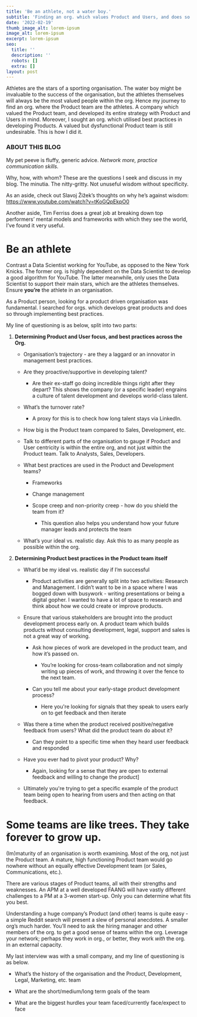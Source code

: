 ```yaml
---
title: 'Be an athlete, not a water boy.'
subtitle: 'Finding an org. which values Product and Users, and does so effectively'
date: '2022-02-19'
thumb_image_alt: lorem-ipsum
image_alt: lorem-ipsum
excerpt: lorem-ipsum
seo:
  title: ''
  description: ''
  robots: []
  extra: []
layout: post
---
```

Athletes are the stars of a sporting organisation. The water boy might be invaluable to the success of the organisation, but the athletes themselves will always be the most valued people within the org. Hence my journey to find an org. where the Product team are the athletes. A company which valued the Product team, and developed its entire strategy with Product and Users in mind. Moreover, I sought an org. which utilised best practices in developing Products. A valued but dysfunctional Product team is still undesirable. This is how I did it.

### ABOUT THIS BLOG

My pet peeve is fluffy, generic advice. *Network more, practice communication skills.*

Why, how, with whom? These are the questions I seek and discuss in my blog. The minutia. The nitty-gritty. Not unuseful wisdom without specificity.

As an aside, check out Slavoj Žižek’s thoughts on why he’s against wisdom: <https://www.youtube.com/watch?v=tKoGQpEkpO0>

Another aside, Tim Ferriss does a great job at breaking down top performers’ mental models and frameworks with which they see the world, I’ve found it very useful.

# Be an athlete

Contrast a Data Scientist working for YouTube, as opposed to the New York Knicks. The former org. is highly dependent on the Data Scientist to develop a good algorithm for YouTube. The latter meanwhile, only uses the Data Scientist to support their main stars, which are the athletes themselves. Ensure **you’re** the athlete in an organisation.

As a Product person, looking for a product driven organisation was fundamental. I searched for orgs. which develops great products and does so through implementing best practices.

My line of questioning is as below, split into two parts:

1.  **Determining Product and User focus, and best practices across the Org.**

    *   Organisation’s trajectory - are they a laggard or an innovator in management best practices.

    *   Are they proactive/supportive in developing talent?


        *   Are their ex-staff go doing incredible things right after they depart? This shows the company (or a specific leader) engrains a culture of talent development and develops world-class talent.

    *   What’s the turnover rate?


        *   A proxy for this is to check how long talent stays via LinkedIn.

    *   How big is the Product team compared to Sales, Development, etc.

    *   Talk to different parts of the organisation to gauge if Product and User centricity is within the entire org, and not just within the Product team. Talk to Analysts, Sales, Developers.

    *   What best practices are used in the Product and Development teams?


        *   Frameworks

        *   Change management

        *   Scope creep and non-priority creep - how do you shield the team from it?


            *   This question also helps you understand how your future manager leads and protects the team

    *   What’s your ideal vs. realistic day. Ask this to as many people as possible within the org.

2.  **Determining Product best practices in the Product team itself**

    *   What’d be my ideal vs. realistic day if I’m successful


        *   Product activities are generally split into two activities: Research and Management. I didn’t want to be in a space where I was bogged down with busywork - writing presentations or being a digital gopher. I wanted to have a lot of space to research and think about how we could create or improve products.

    *   Ensure that various stakeholders are brought into the product development process early on. A product team which builds products without consulting development, legal, support and sales is not a great way of working.


        *   Ask how pieces of work are developed in the product team, and how it’s passed on.


            *   You’re looking for cross-team collaboration and not simply writing up pieces of work, and throwing it over the fence to the next team.

        *   Can you tell me about your early-stage product development process?


            *   Here you're looking for signals that they speak to users early on to get feedback and then iterate

    *   Was there a time when the product received positive/negative feedback from users? What did the product team do about it?


        *   Can they point to a specific time when they heard user feedback and responded

    *   Have you ever had to pivot your product? Why?


        *   Again, looking for a sense that they are open to external feedback and willing to change the product]

    *   Ultimately you're trying to get a specific example of the product team being open to hearing from users and then acting on that feedback.

# Some teams are like trees. They take forever to grow up.

(Im)maturity of an organisation is worth examining. Most of the org, not just the Product team. A mature, high functioning Product team would go nowhere without an equally effective Development team (or Sales, Communications, etc.).

There are various stages of Product teams, all with their strengths and weaknesses. An APM at a well developed FAANG will have vastly different challenges to a PM at a 3-women start-up. Only you can determine what fits you best.

Understanding a huge company’s Product (and other) teams is quite easy - a simple Reddit search will present a slew of personal anecdotes. A smaller org’s much harder. You’ll need to ask the hiring manager and other members of the org. to get a good sense of teams within the org. Leverage your network; perhaps they work in org., or better, they work *with* the org. in an external capacity.

My last interview was with a small company, and my line of questioning is as below.

*   What’s the history of the organisation and the Product, Development, Legal, Marketing, etc. team

*   What are the short/medium/long term goals of the team

*   What are the biggest hurdles your team faced/currently face/expect to face
